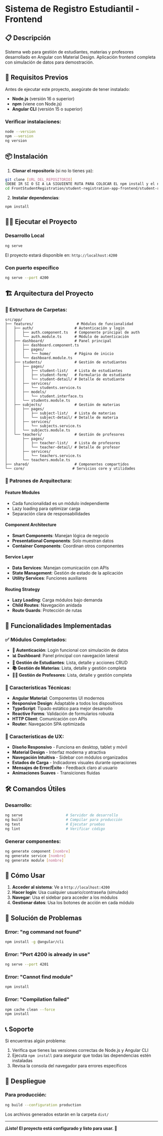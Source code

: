 # Sistema de Registro Estudiantil - Frontend

## 📋 Descripción

Sistema web para gestión de estudiantes, materias y profesores desarrollado en Angular con Material Design. Aplicación frontend completa con simulación de datos para demostración.

## 🚀 Requisitos Previos

Antes de ejecutar este proyecto, asegúrate de tener instalado:

- **Node.js** (versión 16 o superior)
- **npm** (viene con Node.js)
- **Angular CLI** (versión 15 o superior)

### Verificar instalaciones:
```bash
node --version
npm --version
ng version
```

## 📦 Instalación

1. **Clonar el repositorio** (si no lo tienes ya):
```bash
git clone [URL_DEL_REPOSITORIO]
(DEBE IR SI O SI A LA SIGUIENTE RUTA PARA COLOCAR EL npm install y el ng serve)
cd FrontStudentRegistration/student-registration-app-frontend/student-registration

```

2. **Instalar dependencias**: 
```bash
npm install
```

## 🏃‍♂️ Ejecutar el Proyecto

### Desarrollo Local
```bash
ng serve
```
El proyecto estará disponible en: `http://localhost:4200`

### Con puerto específico
```bash
ng serve --port 4200
```

## 🏗️ Arquitectura del Proyecto

### 📁 Estructura de Carpetas:
```
src/app/
├── features/                    # Módulos de funcionalidad
│   ├── auth/                   # Autenticación y login
│   │   ├── auth.component.ts   # Componente principal de auth
│   │   └── auth.module.ts      # Módulo de autenticación
│   ├── dashboard/              # Panel principal
│   │   ├── dashboard.component.ts
│   │   ├── pages/
│   │   │   └── home/           # Página de inicio
│   │   └── dashboard.module.ts
│   ├── students/               # Gestión de estudiantes
│   │   ├── pages/
│   │   │   ├── student-list/   # Lista de estudiantes
│   │   │   ├── student-form/   # Formulario de estudiante
│   │   │   └── student-detail/ # Detalle de estudiante
│   │   ├── services/
│   │   │   └── students.service.ts
│   │   ├── models/
│   │   │   └── student.interface.ts
│   │   └── students.module.ts
│   ├── subjects/               # Gestión de materias
│   │   ├── pages/
│   │   │   ├── subject-list/   # Lista de materias
│   │   │   └── subject-detail/ # Detalle de materia
│   │   ├── services/
│   │   │   └── subjects.service.ts
│   │   └── subjects.module.ts
│   └── teachers/               # Gestión de profesores
│       ├── pages/
│       │   ├── teacher-list/   # Lista de profesores
│       │   └── teacher-detail/ # Detalle de profesor
│       ├── services/
│       │   └── teachers.service.ts
│       └── teachers.module.ts
├── shared/                     # Componentes compartidos
└── core/                      # Servicios core y utilidades
```

### 🧩 Patrones de Arquitectura:

#### **Feature Modules**
- Cada funcionalidad es un módulo independiente
- Lazy loading para optimizar carga
- Separación clara de responsabilidades

#### **Component Architecture**
- **Smart Components**: Manejan lógica de negocio
- **Presentational Components**: Solo muestran datos
- **Container Components**: Coordinan otros componentes

#### **Service Layer**
- **Data Services**: Manejan comunicación con APIs
- **State Management**: Gestión de estado de la aplicación
- **Utility Services**: Funciones auxiliares

#### **Routing Strategy**
- **Lazy Loading**: Carga módulos bajo demanda
- **Child Routes**: Navegación anidada
- **Route Guards**: Protección de rutas

## 🎯 Funcionalidades Implementadas

### ✅ Módulos Completados:
- **🔐 Autenticación**: Login funcional con simulación de datos
- **📊 Dashboard**: Panel principal con navegación lateral
- **👥 Gestión de Estudiantes**: Lista, detalle y acciones CRUD
- **📚 Gestión de Materias**: Lista, detalle y gestión completa
- **👨‍🏫 Gestión de Profesores**: Lista, detalle y gestión completa

### 🎨 Características Técnicas:
- **Angular Material**: Componentes UI modernos
- **Responsive Design**: Adaptable a todos los dispositivos
- **TypeScript**: Tipado estático para mejor desarrollo
- **Reactive Forms**: Validación de formularios robusta
- **HTTP Client**: Comunicación con APIs
- **Router**: Navegación SPA optimizada

### 🎨 Características de UX:
- **Diseño Responsivo** - Funciona en desktop, tablet y móvil
- **Material Design** - Interfaz moderna y atractiva
- **Navegación Intuitiva** - Sidebar con módulos organizados
- **Estados de Carga** - Indicadores visuales durante operaciones
- **Mensajes de Error/Éxito** - Feedback claro al usuario
- **Animaciones Suaves** - Transiciones fluidas

## 🛠️ Comandos Útiles

### Desarrollo:
```bash
ng serve                    # Servidor de desarrollo
ng build                    # Compilar para producción
ng test                     # Ejecutar pruebas
ng lint                     # Verificar código
```

### Generar componentes:
```bash
ng generate component [nombre]
ng generate service [nombre]
ng generate module [nombre]
```

## 📱 Cómo Usar

1. **Acceder al sistema**: Ve a `http://localhost:4200`
2. **Hacer login**: Usa cualquier usuario/contraseña (simulado)
3. **Navegar**: Usa el sidebar para acceder a los módulos
4. **Gestionar datos**: Usa los botones de acción en cada módulo

## 🐛 Solución de Problemas

### Error: "ng command not found"
```bash
npm install -g @angular/cli
```

### Error: "Port 4200 is already in use"
```bash
ng serve --port 4201
```

### Error: "Cannot find module"
```bash
npm install
```

### Error: "Compilation failed"
```bash
npm cache clean --force
npm install
```

## 📞 Soporte

Si encuentras algún problema:
1. Verifica que tienes las versiones correctas de Node.js y Angular CLI
2. Ejecuta `npm install` para asegurar que todas las dependencias estén instaladas
3. Revisa la consola del navegador para errores específicos

## 🚀 Despliegue

### Para producción:
```bash
ng build --configuration production
```

Los archivos generados estarán en la carpeta `dist/`

---

**¡Listo! El proyecto está configurado y listo para usar. 🎉**
